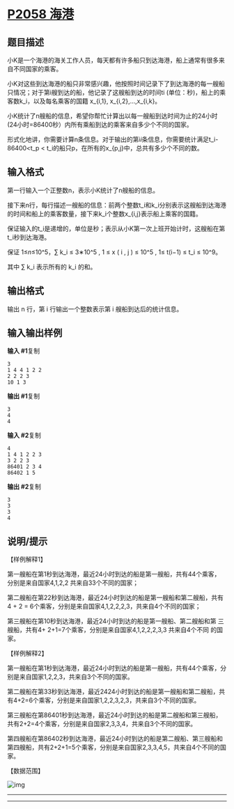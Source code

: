 # [P2058 海港](https://www.luogu.com.cn/problem/P2058)

## 题目描述

小K是一个海港的海关工作人员，每天都有许多船只到达海港，船上通常有很多来自不同国家的乘客。

小K对这些到达海港的船只非常感兴趣，他按照时间记录下了到达海港的每一艘船只情况；对于第i艘到达的船，他记录了这艘船到达的时间ti (单位：秒)，船上的乘 客数k_i，以及每名乘客的国籍 x_{i,1}, x_{i,2},…,x_{i,k}。

小K统计了n艘船的信息，希望你帮忙计算出以每一艘船到达时间为止的24小时(24小时=86400秒）内所有乘船到达的乘客来自多少个不同的国家。

形式化地讲，你需要计算n条信息。对于输出的第i*i*条信息，你需要统计满足t_i-86400<t_p < t_i的船只p，在所有的x_{p,j}中，总共有多少个不同的数。

## 输入格式

第一行输入一个正整数n，表示小K统计了n艘船的信息。

接下来n行，每行描述一艘船的信息：前两个整数t_i和k_i分别表示这艘船到达海港的时间和船上的乘客数量，接下来k_i个整数x_{i,j}表示船上乘客的国籍。

保证输入的t_i是递增的，单位是秒；表示从小K第一次上班开始计时，这艘船在第t_i秒到达海港。

保证 1≤*n*≤10^5，∑ k_i ≤ 3∗10^5  , 1 ≤ x ( i , j ) ≤ 10^5 , 1≤ t(i−1) ≤ t_i ≤ 10^9。

其中 ∑ k_i 表示所有的 k_i 的和。

## 输出格式

输出 n 行，第 i 行输出一个整数表示第 i 艘船到达后的统计信息。

## 输入输出样例

**输入 #1**复制

```
3
1 4 4 1 2 2
2 2 2 3
10 1 3
```

**输出 #1**复制

```
3
4
4
```

**输入 #2**复制

```
4
1 4 1 2 2 3
3 2 2 3
86401 2 3 4
86402 1 5
```

**输出 #2**复制

```
3
3
3
4
```

## 说明/提示

【样例解释1】

第一艘船在第1秒到达海港，最近24小时到达的船是第一艘船，共有44个乘客， 分别是来自国家4,1,2,2 共来自33个不同的国家；

第二艘船在第22秒到达海港，最近24小时到达的船是第一艘船和第二艘船，共有4 + 2 = 6个乘客，分别是来自国家4,1,2,2,2,3，共来自4个不同的国家；

第三艘船在第10秒到达海港，最近24小时到达的船是第一艘船、第二艘船和第 三艘船，共有4+ 2+1=7个乘客，分别是来自国家4,1,2,2,2,3,3 共来自4个不同 的国家。

【样例解释2】

第一艘船在第1秒到达海港，最近24小时到达的船是第一艘船，共有44个乘客，分别是来自国家1,2,2,3，共来自3个不同的国家。

第二艘船在第33秒到达海港，最近2424小时到达的船是第一艘船和第二艘船，共有4+2=6个乘客，分别是来自国家1,2,2,3,2,3，共来自3个不同的国家。

第三艘船在第86401秒到达海港，最近24小时到达的船是第二艘船和第三艘船，共有2+2=4个乘客，分别是来自国家2,3,3,4，共来自3个不同的国家。

第四艘船在第86402秒到达海港，最近24小时到达的船是第二艘船、第三艘船和第四艘船，共有2+2+1=5个乘客，分别是来自国家2,3,3,4,5，共来自4个不同的国家。

【数据范围】

![img](https://cdn.luogu.com.cn/upload/pic/3455.png)



***



***

```c++

```


